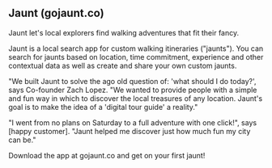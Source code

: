 ## Jaunt (gojaunt.co) ##

Jaunt let's local explorers find walking adventures that fit their fancy.

Jaunt is a local search app for custom walking itineraries ("jaunts"). You can search for jaunts based on location, time commitment, experience and other contextual data as well as create and share your own custom jaunts.

"We built Jaunt to solve the ago old question of: 'what should I do today?', says Co-founder Zach Lopez. "We wanted to provide people with a simple and fun way in which to discover the local treasures of any location. Jaunt's goal is to make the idea of a 'digital tour guide' a reality."

"I went from no plans on Saturday to a full adventure with one click!", says [happy customer]. "Jaunt helped me discover just how much fun my city can be."

Download the app at gojaunt.co and get on your first jaunt!
